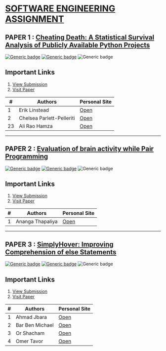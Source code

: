 # [SOFTWARE ENGINEERING ASSIGNMENT](./SE-Assignment.pdf "Open Assignment Paper")

## PAPER 1 : [Cheating Death: A Statistical Survival Analysis of Publicly Available Python Projects](./paper1/readme.md "View Submission")

[![Generic badge](https://img.shields.io/badge/Conference-MSR_2020-<#fff>.svg)](https://2020.msrconf.org/) [![Generic badge](https://img.shields.io/badge/Track-Minning_Challenge-<#fff>.svg)](https://2020.msrconf.org/track/msr-2020-mining-challenge?track=MSR%20Mining%20Challenge) ![Generic badge](https://img.shields.io/badge/When-Mon_29,_Jun_2020_12:00-<#fff>.svg)

## Important Links
  
1. [View Submission](./paper1/readme.md)
2. [Visit Paper](https://2020.msrconf.org/details/msr-2020-mining-challenge/1/Cheating-Death-A-Statistical-Survival-Analysis-of-Publicly-Available-Python-Projects)

|#  |Authors | Personal Site |
|---|--------|---------------|
|1  | Erik Linstead | [Open](https://2020.msrconf.org/profile/eriklinstead)|
|2  | Chelsea Parlett-Pelleriti | [Open](https://2020.msrconf.org/profile/chelseaparlettpelleriti)|
|23  | Ali Rao Hamza | [Open](https://2020.msrconf.org/profile/aliraohamza)|

---

## PAPER 2 : [Evaluation of brain activity while Pair Programming](./paper2/readme.md "View Submission")

[![Generic badge](https://img.shields.io/badge/Conference-ICSE_2020-<#fff>.svg)](https://2020.icse-conferences.org/) [![Generic badge](https://img.shields.io/badge/Track-ACM_Student_Research_Competition-<#fff>.svg)](https://2020.icse-conferences.org/track/icse-2020-ACM-Student-Research-Competition) ![Generic badge](https://img.shields.io/badge/When-Wed_8,_Jul_2020_09:00-<#fff>.svg)

## Important Links

1. [View Submission](./paper2/readme.md)
2. [Visit Paper](https://2020.icse-conferences.org/details/icse-2020-ACM-Student-Research-Competition/4/Evaluation-of-brain-activity-while-Pair-Programming)

|# |Authors | Personal Site |
|---|---|---|
|1  | Ananga Thapaliya | [Open](https://2020.icse-conferences.org/profile/anangathapaliya)|

---

## PAPER 3 : [SimplyHover: Improving Comprehension of else Statements](./paper3/readme.md "View Submission")

[![Generic badge](https://img.shields.io/badge/Conference-ICSE_2020-<#fff>.svg)](https://2020.icse-conferences.org/) [![Generic badge](https://img.shields.io/badge/Track-Tool_Demonstration-<#fff>.svg)](https://conf.researchr.org/track/icpc-2020/icpc-2020-tool-demonstration?track=ICPC%20Tool%20Demonstration) ![Generic badge](https://img.shields.io/badge/When-Wed_15,_Jul_2020_00:24-<#fff>.svg)

## Important Links
  
1. [View Submission](./paper3/readme.md)
2. [Visit Paper](https://conf.researchr.org/details/icpc-2020/icpc-2020-tool-demonstration/1/SimplyHover-Improving-Comprehension-of-else-Statements)

|# |Authors | Personal Site |
|---|---|---|
|1  | Ahmad Jbara | [Open](https://conf.researchr.org/profile/icpc-2020/ahmadjbara)|
|2  | Bar Ben Michael | [Open](https://conf.researchr.org/profile/icpc-2020/barbenmichael)|
|3  | Or Shacham | [Open](https://conf.researchr.org/profile/icpc-2020/orshacham)|
|4  | Omer Tavor | [Open](https://conf.researchr.org/profile/icpc-2020/omertavor)|
